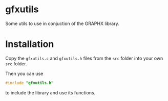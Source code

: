 # gfxutils
Some utils to use in conjuction of the GRAPHX library.

# Installation
Copy the `gfxutils.c` and `gfxutils.h` files from the `src` folder into your own `src` folder.

Then you can use
```c
#include "gfxutils.h"
```
to include the library and use its functions.
